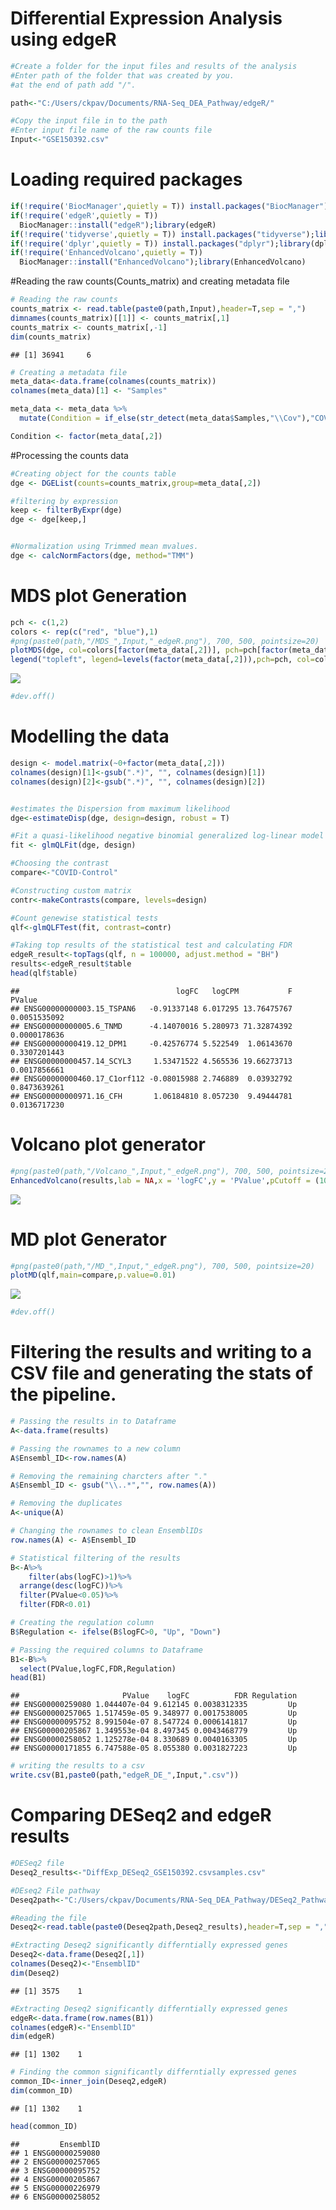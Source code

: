 Differential Expression Analysis using edgeR
================

``` r
#Create a folder for the input files and results of the analysis
#Enter path of the folder that was created by you.
#at the end of path add "/".

path<-"C:/Users/ckpav/Documents/RNA-Seq_DEA_Pathway/edgeR/"

#Copy the input file in to the path
#Enter input file name of the raw counts file
Input<-"GSE150392.csv"
```

# Loading required packages

``` r
if(!require('BiocManager',quietly = T)) install.packages("BiocManager");library(BiocManager)
if(!require('edgeR',quietly = T))
  BiocManager::install("edgeR");library(edgeR)
if(!require('tidyverse',quietly = T)) install.packages("tidyverse");library(tidyverse)
if(!require('dplyr',quietly = T)) install.packages("dplyr");library(dplyr)
if(!require('EnhancedVolcano',quietly = T))
  BiocManager::install("EnhancedVolcano");library(EnhancedVolcano)
```

\#Reading the raw counts(Counts\_matrix) and creating metadata file

``` r
# Reading the raw counts
counts_matrix <- read.table(paste0(path,Input),header=T,sep = ",")
dimnames(counts_matrix)[[1]] <- counts_matrix[,1]
counts_matrix <- counts_matrix[,-1]
dim(counts_matrix)
```

    ## [1] 36941     6

``` r
# Creating a metadata file 
meta_data<-data.frame(colnames(counts_matrix))
colnames(meta_data)[1] <- "Samples"

meta_data <- meta_data %>%
  mutate(Condition = if_else(str_detect(meta_data$Samples,"\\Cov"),"COVID","Control"))

Condition <- factor(meta_data[,2])
```

\#Processing the counts data

``` r
#Creating object for the counts table
dge <- DGEList(counts=counts_matrix,group=meta_data[,2])

#filtering by expression
keep <- filterByExpr(dge)
dge <- dge[keep,]


#Normalization using Trimmed mean mvalues.
dge <- calcNormFactors(dge, method="TMM")
```

# MDS plot Generation

``` r
pch <- c(1,2)
colors <- rep(c("red", "blue"),1)
#png(paste0(path,"/MDS_",Input,"_edgeR.png"), 700, 500, pointsize=20)
plotMDS(dge, col=colors[factor(meta_data[,2])], pch=pch[factor(meta_data[,2])])
legend("topleft", legend=levels(factor(meta_data[,2])),pch=pch, col=colors, ncol=2)
```

![](DEA_edgeR_files/figure-gfm/unnamed-chunk-5-1.png)<!-- -->

``` r
#dev.off()
```

# Modelling the data

``` r
design <- model.matrix(~0+factor(meta_data[,2]))
colnames(design)[1]<-gsub(".*)", "", colnames(design)[1])
colnames(design)[2]<-gsub(".*)", "", colnames(design)[2])


#estimates the Dispersion from maximum likelihood
dge<-estimateDisp(dge, design=design, robust = T)

#Fit a quasi-likelihood negative binomial generalized log-linear model to count data 
fit <- glmQLFit(dge, design)

#Choosing the contrast
compare<-"COVID-Control"

#Constructing custom matrix
contr<-makeContrasts(compare, levels=design)

#Count genewise statistical tests
qlf<-glmQLFTest(fit, contrast=contr)

#Taking top results of the statistical test and calculating FDR
edgeR_result<-topTags(qlf, n = 100000, adjust.method = "BH")
results<-edgeR_result$table
head(qlf$table)
```

    ##                                   logFC   logCPM           F       PValue
    ## ENSG00000000003.15_TSPAN6   -0.91337148 6.017295 13.76475767 0.0051535092
    ## ENSG00000000005.6_TNMD      -4.14070016 5.280973 71.32874392 0.0000178636
    ## ENSG00000000419.12_DPM1     -0.42576774 5.522549  1.06143670 0.3307201443
    ## ENSG00000000457.14_SCYL3     1.53471522 4.565536 19.66273713 0.0017856661
    ## ENSG00000000460.17_C1orf112 -0.08015988 2.746889  0.03932792 0.8473639261
    ## ENSG00000000971.16_CFH       1.06184810 8.057230  9.49444781 0.0136717230

# Volcano plot generator

``` r
#png(paste0(path,"/Volcano_",Input,"_edgeR.png"), 700, 500, pointsize=20)
EnhancedVolcano(results,lab = NA,x = 'logFC',y = 'PValue',pCutoff = (10e-2)/2,FCcutoff = 1.0,  xlim = c(-5, 5),ylim = c(0, -log10(10e-12)))
```

![](DEA_edgeR_files/figure-gfm/unnamed-chunk-7-1.png)<!-- -->

# MD plot Generator

``` r
#png(paste0(path,"/MD_",Input,"_edgeR.png"), 700, 500, pointsize=20)
plotMD(qlf,main=compare,p.value=0.01)
```

![](DEA_edgeR_files/figure-gfm/unnamed-chunk-8-1.png)<!-- -->

``` r
#dev.off()
```

# Filtering the results and writing to a CSV file and generating the stats of the pipeline.

``` r
# Passing the results in to Dataframe 
A<-data.frame(results)

# Passing the rownames to a new column
A$Ensembl_ID<-row.names(A)

# Removing the remaining charcters after "."
A$Ensembl_ID <- gsub("\\..*","", row.names(A))

# Removing the duplicates
A<-unique(A)

# Changing the rownames to clean EnsemblIDs
row.names(A) <- A$Ensembl_ID

# Statistical filtering of the results
B<-A%>%
    filter(abs(logFC)>1)%>%
  arrange(desc(logFC))%>%
  filter(PValue<0.05)%>%
  filter(FDR<0.01)

# Creating the regulation column
B$Regulation <- ifelse(B$logFC>0, "Up", "Down")

# Passing the required columns to Dataframe
B1<-B%>%
  select(PValue,logFC,FDR,Regulation)
head(B1)
```

    ##                       PValue    logFC          FDR Regulation
    ## ENSG00000259080 1.044407e-04 9.612145 0.0038312335         Up
    ## ENSG00000257065 1.517459e-05 9.348977 0.0017538005         Up
    ## ENSG00000095752 8.991504e-07 8.547724 0.0006141817         Up
    ## ENSG00000205867 1.349553e-04 8.497345 0.0043468779         Up
    ## ENSG00000258052 1.125278e-04 8.330689 0.0040163305         Up
    ## ENSG00000171855 6.747588e-05 8.055380 0.0031827223         Up

``` r
# writing the results to a csv
write.csv(B1,paste0(path,"edgeR_DE_",Input,".csv"))
```

# Comparing DESeq2 and edgeR results

``` r
#DESeq2 file
Deseq2_results<-"DiffExp_DESeq2_GSE150392.csvsamples.csv"

#DEseq2 File pathway
Deseq2path<-"C:/Users/ckpav/Documents/RNA-Seq_DEA_Pathway/DESeq2_Pathway/"

#Reading the file
Deseq2<-read.table(paste0(Deseq2path,Deseq2_results),header=T,sep = ",")

#Extracting Deseq2 significantly differntially expressed genes
Deseq2<-data.frame(Deseq2[,1])
colnames(Deseq2)<-"EnsemblID"
dim(Deseq2)
```

    ## [1] 3575    1

``` r
#Extracting Deseq2 significantly differntially expressed genes
edgeR<-data.frame(row.names(B1))
colnames(edgeR)<-"EnsemblID"
dim(edgeR)
```

    ## [1] 1302    1

``` r
# Finding the common significantly differntially expressed genes
common_ID<-inner_join(Deseq2,edgeR)
dim(common_ID)
```

    ## [1] 1302    1

``` r
head(common_ID)
```

    ##         EnsemblID
    ## 1 ENSG00000259080
    ## 2 ENSG00000257065
    ## 3 ENSG00000095752
    ## 4 ENSG00000205867
    ## 5 ENSG00000226979
    ## 6 ENSG00000258052
